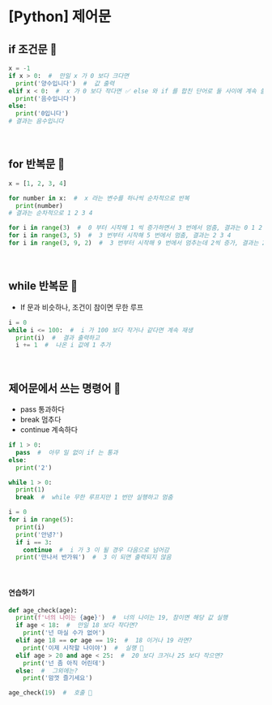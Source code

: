 # [Python] 제어문

## if 조건문 💭

```python
x = -1
if x > 0:  #  만일 x 가 0 보다 크다면
  print('양수입니다')  #  값 출력
elif x < 0:  #  x 가 0 보다 작다면 ✅ else 와 if 를 합친 단어로 둘 사이에 계속 쓸 수 있는 elif
  print('음수입니다')
else:
  print('0입니다')
# 결과는 음수입니다
```

<br />

## for 반복문 💭

```python
x = [1, 2, 3, 4]

for number in x:  #  x 라는 변수를 하나씩 순차적으로 반복
  print(number)
# 결과는 순차적으로 1 2 3 4

for i in range(3)  #  0 부터 시작해 1 씩 증가하면서 3 번에서 멈춤, 결과는 0 1 2
for i in range(3, 5)  #  3 번부터 시작해 5 번에서 멈춤, 결과는 2 3 4
for i in range(3, 9, 2)  #  3 번부터 시작해 9 번에서 멈추는데 2씩 증가, 결과는 2 4 6
```

<br />

## while 반복문 💭

- If 문과 비슷하나, 조건이 참이면 무한 루프

```python
i = 0
while i <= 100:  #  i 가 100 보다 작거나 같다면 계속 재생
  print(i)  #  결과 출력하고
  i += 1  #  나온 i 값에 1 추가
```

<br />

## 제어문에서 쓰는 명령어 💭

- pass 통과하다
- break 멈추다
- continue 계속하다

```python
if 1 > 0:
  pass  #  아무 일 없이 if 는 통과
else:
  print('2')

while 1 > 0:
  print(1)
  break  #  while 무한 루프지만 1 번만 실행하고 멈춤

i = 0
for i in range(5):
  print(i)
  print('안녕?')
  if i == 3:
    continue  #  i 가 3 이 될 경우 다음으로 넘어감
  print('만나서 반가워')  #  3 이 되면 출력되지 않음
```

<br />

#### 연습하기

```python
def age_check(age):
  print(f'너의 나이는 {age}')  #  너의 나이는 19, 참이면 해당 값 실행
  if age < 18:  #  만일 18 보다 작다면?
    print('넌 마실 수가 없어')
  elif age 18 == or age == 19:  #  18 이거나 19 라면?
    print('이제 시작할 나이야')  #  실행 🔔
  elif age > 20 and age < 25:  #  20 보다 크거나 25 보다 작으면?
    print('넌 좀 아직 어린데')
  else:  #  그외에는?
    print('맘껏 즐기세요')

age_check(19)  #  호출 🔔
```
